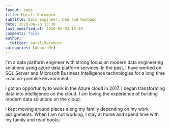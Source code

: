 ```yaml
---
layout: page
title: Murali Karumuru
subtitle: Data Engineer, Dad and Husband
date: 2020-04-26 13:30
last_modified_at: 2020-05-03 16:30
comments: false
author:
  twitter: muralikarumuru
categories: [About Me]
---
```

I'm a data platform engineer with strong focus on modern data engineering solutions using azure data platform services. In the past, I have worked on SQL Server and Microsoft Business Intelligence technologies for a long time in an on-premise environment.

I got an opportunity to work in the Azure cloud in 2017. I began transforming data into intelligence on the cloud. I am loving the experience of building modern data solutions on the cloud.

I kept moving around places along my family depending on my work assignments. When I am not working, I stay at home and spend time with my family and read books.










